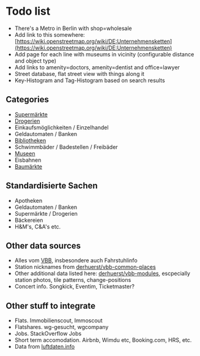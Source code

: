 # Todo list

* There's a Metro in Berlin with shop=wholesale
* Add link to this somewhere:
  [https://wiki.openstreetmap.org/wiki/DE:Unternehmensketten](https://wiki.openstreetmap.org/wiki/DE:Unternehmensketten)
* Add page for each line with museums in vicinity (configurable distance and
  object type)
* Add links to amenity=doctors, amenity=dentist and office=lawyer
* Street database, flat street view with things along it
* Key-Histogram and Tag-Histogram based on search results

## Categories

* [Supermärkte](/things/supermarkets)
* [Drogerien](/things/drogerien)
* Einkaufsmöglichkeiten / Einzelhandel
* Geldautomaten / Banken
* [Bibliotheken](/things/libraries)
* Schwimmbäder / Badestellen / Freibäder
* [Museen](/things/museums)
* Eisbahnen
* [Baumärkte](/things/baumärkte)

## Standardisierte Sachen

* Apotheken
* Geldautomaten / Banken
* Supermärkte / Drogerien
* Bäckereien
* H&M's, C&A's etc.

## Other data sources

* Alles vom
  [VBB](https://www.vbb.de/unsere-themen/vbbdigital/api-entwicklerinfos),
  insbesondere auch Fahrstuhlinfo
* Station nicknames from
  [derhuerst/vbb-common-places](https://github.com/derhuerst/vbb-common-places)
* Other additional data listed here:
  [derhuerst/vbb-modules](https://github.com/derhuerst/vbb-modules),
  escpecially station photos, tile patterns, change-positions
* Concert info. Songkick, Eventim, Ticketmaster?

## Other stuff to integrate

* Flats. Immobilienscout, Immoscout
* Flatshares. wg-gesucht, wgcompany
* Jobs. StackOverflow Jobs
* Short term accomodation. Airbnb, Wimdu etc, Booking.com, HRS, etc.
* Data from [luftdaten.info](https://luftdaten.info/)
